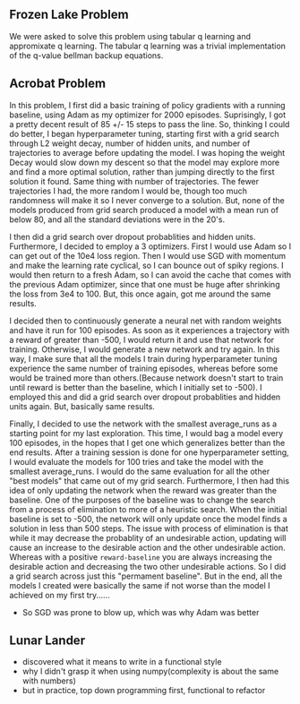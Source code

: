 
## Frozen Lake Problem
We were asked to solve this problem using tabular q learning and appromixate q learning. The tabular q learning was a trivial implementation of the q-value bellman backup equations. 

## Acrobat Problem
In this problem, I first did a basic training of policy gradients with a running baseline, using Adam as my optimizer for 2000 episodes. Suprisingly, I got a pretty decent result of 85 +/- 15 steps to pass the line. So, thinking I could do better, I began hyperparameter tuning, starting first with a grid search through L2 weight decay, number of hidden units, and number of trajectories to average before updating the model. I was hoping the weight Decay would slow down my descent so that the model may explore more and find a more optimal solution, rather than jumping directly to the first solution it found. Same thing with number of trajectories. The fewer trajectories I had, the more random I would be, though too much randomness will make it so I never converge to a solution. But, none of the models produced from grid search produced a model with a mean run of below 80, and all the standard deviations were in the 20's.

I then did a grid search over dropout probablities and hidden units. Furthermore, I decided to employ a 3 optimizers. First I would use Adam so I can get out of the 10e4 loss region. Then I would use SGD with momentum and make the learning rate cyclical, so I can bounce out of spiky regions. I would then return to a fresh Adam, so I can avoid the cache that comes with the previous Adam optimizer, since that one must be huge after shrinking the loss from 3e4 to 100. But, this once again, got me around the same results.

I decided then to continuously generate  a neural net with random weights and have it run for 100 episodes. As soon as it experiences a trajectory with a reward of greater than -500, I would return it and use that network for training. Otherwise, I would generate a new network and try again. In this way, I make sure that all the models I train during hyperparameter tuning experience the same number of training episodes, whereas before some would be trained more than others.(Because network doesn't start to train until reward is better than the baseline, which I initially set to -500). I employed this and did a grid search over dropout probablities and hidden units again. But, basically same results.

Finally, I decided to use the network with the smallest average_runs as a starting point for my last exploration. This time, I would bag a model every 100 episodes, in the hopes that I get one which generalizes better than the end results. After a training session is done for one hyperparameter setting, I would evaluate the models for 100 tries and take the model with the smallest average_runs. I would do the same evaluation for all the other "best models" that came out of my grid search. Furthermore, I then had this idea of only updating the network when the reward was greater than the baseline. One of the purposes of the baseline was to change the search from a process of elimination to more of a heuristic search. When the initial baseline is set to -500, the network will only update once the model finds a solution in less than 500 steps. The issue with process of elimination is that while it may decrease the probablity of an undesirable action, updating will cause an increase to the desirable action and the other undesirable action. Whereas with a positive `reward-baseline` you are always increasing the desirable action and decreasing the two other undesirable actions. So I did a grid search across just this "permament baseline". But in the end, all the models I created were basically the same if not worse than the model I achieved on my first try......

* So SGD was prone to blow up, which was why Adam was better

## Lunar Lander
* discovered what it means to write in a functional style
* why I didn't grasp it when using numpy(complexity is about the same with numbers)
* but in practice, top down programming first, functional to refactor
